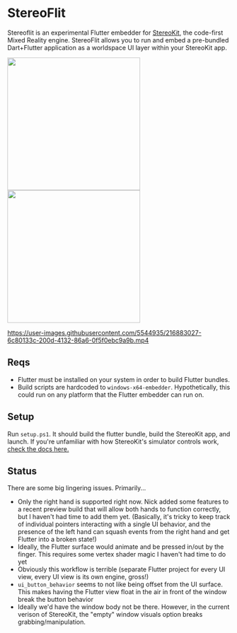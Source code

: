 # StereoFlit

Stereoflit is an experimental Flutter embedder for [StereoKit](http://www.stereokit.net), the code-first Mixed Reality engine. StereoFlit allows you to run and embed a pre-bundled Dart+Flutter application as a worldspace UI layer within your StereoKit app. 

<img src="https://user-images.githubusercontent.com/5544935/216882882-c8b0b8fb-ad3d-4ed7-9da8-7d5287e78775.png" height=300/><img src="https://user-images.githubusercontent.com/5544935/216883357-4ab88b14-a939-4cc8-a516-57ea4a8962ec.png" height=300/>


https://user-images.githubusercontent.com/5544935/216883027-6c80133c-200d-4132-86a6-0f5f0ebc9a9b.mp4


## Reqs

- Flutter must be installed on your system in order to build Flutter bundles.
- Build scripts are hardcoded to `windows-x64-embedder`. Hypothetically, this could run on any platform that the Flutter embedder can run on.

## Setup

Run `setup.ps1`. It should build the flutter bundle, build the StereoKit app, and launch. If you're unfamiliar with how StereoKit's simulator controls work, [check the docs here.](https://stereokit.net/Pages/Guides/Using-The-Simulator.html)

## Status

There are some big lingering issues. Primarily...

- Only the right hand is supported right now. Nick added some features to a recent preview build that will allow both hands to function correctly, but I haven't had time to add them yet. (Basically, it's tricky to keep track of individual pointers interacting with a single UI behavior, and the presence of the left hand can squash events from the right hand and get Flutter into a broken state!)
- Ideally, the Flutter surface would animate and be pressed in/out by the finger. This requires some vertex shader magic I haven't had time to do yet
- Obviously this workflow is terrible (separate Flutter project for every UI view, every UI view is its own engine, gross!)
- `ui_button_behavior` seems to not like being offset from the UI surface. This makes having the Flutter view float in the air in front of the window break the button behavior
- Ideally we'd have the window body not be there. However, in the current verison of StereoKit, the "empty" window visuals option breaks grabbing/manipulation.
